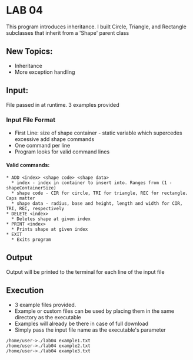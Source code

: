# LAB 04
 This program introduces inheritance. I built Circle, Triangle, and Rectangle subclasses that inherit from a 'Shape' parent class

## New Topics:
  * Inheritance
  * More exception handling

## Input:
  File passed in at runtime. 3 examples provided
### Input File Format
   * First Line: size of shape container - static variable which supercedes excessive add shape commands
   * One command per line
   * Program looks for valid command lines
#### Valid commands:
    * ADD <index> <shape code> <shape data>
      * index - index in container to insert into. Ranges from (1 - shapeContainerSize)
      * shape code - CIR for circle, TRI for triangle, REC for rectangle. Caps matter
      * shape data - radius, base and height, length and width for CIR, TRI, REC, respectively
    * DELETE <index> 
      * Deletes shape at given index
    * PRINT <index>
      * Prints shape at given index
    * EXIT
      * Exits program

## Output
  Output will be printed to the terminal for each line of the input file

## Execution
  * 3 example files provided. 
  * Example or custom files can be used by placing them in the same directory as the executable
  * Examples will already be there in case of full download
  * Simply pass the input file name as the executable's parameter
  ```
  /home/user->./lab04 example1.txt
  /home/user->./lab04 example2.txt
  /home/user->./lab04 example3.txt
  ```
